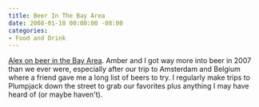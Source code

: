 ```yaml
---
title: Beer In The Bay Area
date: 2008-01-10 00:00:00 -08:00
categories:
- Food and Drink
---
```


<p><a href="http://www.al3x.net/2008/01/beer-in-bay-area.html">Alex on beer in the Bay Area</a>. Amber and I got way more into beer in 2007 than we ever were, especially after our trip to Amsterdam and Belgium where a friend gave me a long list of beers to try. I regularly make trips to Plumpjack down the street to grab our favorites plus anything I may have heard of (or maybe haven't). </p>
